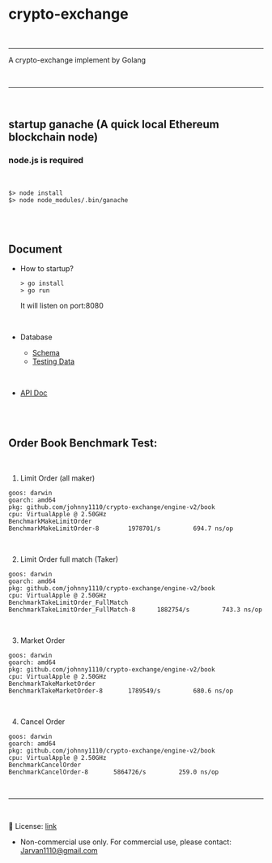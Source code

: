 # crypto-exchange

<br>

---

A crypto-exchange implement by Golang

<br>

---

<br>

## startup ganache (A quick local Ethereum blockchain node)

### node.js is required

<br>

```
$> node install
$> node node_modules/.bin/ganache
```

<br>
<br>

## Document

* How to startup?

    ```
    > go install
    > go run
    ```

    It will listen on port:8080

<br>

* Database

    * [Schema](doc/db_schema/schema.sql)
    * [Testing Data](doc/db_schema/testing_data.sql)

<br>

* [API Doc](doc)

<br>
<br>

## Order Book Benchmark Test:

<br>

1. Limit Order (all maker)

```
goos: darwin
goarch: amd64
pkg: github.com/johnny1110/crypto-exchange/engine-v2/book
cpu: VirtualApple @ 2.50GHz
BenchmarkMakeLimitOrder
BenchmarkMakeLimitOrder-8   	 1978701/s	       694.7 ns/op
```

<br>

2. Limit Order full match (Taker)

```
goos: darwin
goarch: amd64
pkg: github.com/johnny1110/crypto-exchange/engine-v2/book
cpu: VirtualApple @ 2.50GHz
BenchmarkTakeLimitOrder_FullMatch
BenchmarkTakeLimitOrder_FullMatch-8   	 1882754/s	       743.3 ns/op
```

<br>

3. Market Order

```
goos: darwin
goarch: amd64
pkg: github.com/johnny1110/crypto-exchange/engine-v2/book
cpu: VirtualApple @ 2.50GHz
BenchmarkTakeMarketOrder
BenchmarkTakeMarketOrder-8   	 1789549/s	       680.6 ns/op
```

<br>

4. Cancel Order

```
goos: darwin
goarch: amd64
pkg: github.com/johnny1110/crypto-exchange/engine-v2/book
cpu: VirtualApple @ 2.50GHz
BenchmarkCancelOrder
BenchmarkCancelOrder-8   	 5864726/s	       259.0 ns/op
```


<br>

---

<br>

📄 License: [link](LICENSE)

* Non-commercial use only. For commercial use, please contact: Jarvan1110@gmail.com
